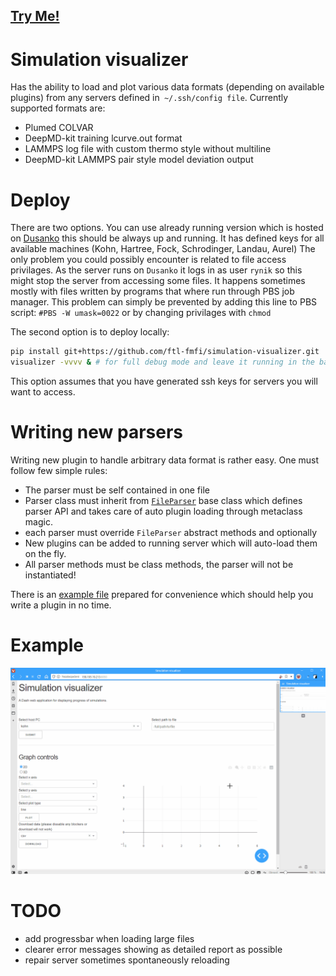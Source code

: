 <h2>
  <a
    target="_blank"
    href="http://158.195.19.213:8050"
  >
    Try Me!
  </a>
</h2>

# Simulation visualizer

Has the ability to load and plot various data formats (depending on available plugins)
from any servers defined in` ~/.ssh/config file`. Currently supported formats are:

- Plumed COLVAR
- DeepMD-kit training lcurve.out format
- LAMMPS log file with custom thermo style without multiline
- DeepMD-kit LAMMPS pair style model deviation output

# Deploy

There are two options. You can use already running version which is hosted on
[Dusanko](http://158.195.19.213:8050) this should be always up and running. It
has defined keys for all available machines (Kohn, Hartree, Fock, Schrodinger,
Landau, Aurel) The only problem you could possibly encounter is related to file
access privilages. As the server runs on `Dusanko` it logs in as user `rynik` so
this might stop the server from accessing some files. It happens sometimes mostly
with files written by programs that where run through PBS job manager. This problem
can simply be prevented by adding this line to PBS script: `#PBS -W umask=0022` or
by changing privilages with `chmod`

The second option is to deploy locally:

```bash
pip install git+https://github.com/ftl-fmfi/simulation-visualizer.git
visualizer -vvvv & # for full debug mode and leave it running in the background
```

This option assumes that you have generated ssh keys for servers you will want
to access.

# Writing new parsers

Writing new plugin to handle arbitrary data format is rather easy. One must follow
few simple rules:
* The parser must be self contained in one file
* Parser class must inherit from [`FileParser`](https://github.com/ftl-fmfi/simulation-visualizer/blob/9b37c9382200df023bbd2e126b018ecd12319054/simulation_visualizer/parser.py#L51)
base class which defines parser API and takes care of auto plugin loading through
metaclass magic.
* each parser must override `FileParser` abstract methods and optionally
* New plugins can be added to running server which will auto-load them on the fly.
* All parser methods must be class methods, the parser will not be instantiated!

There is an [example file](simulation_visualizer/parsers/example_plugin.py) prepared for convenience which should help you
write a plugin in no time. 


# Example

![Alt Text](data/example_colvar.gif)

# TODO

- add progressbar when loading large files
- clearer error messages showing as detailed report as possible
- repair server sometimes spontaneously reloading

